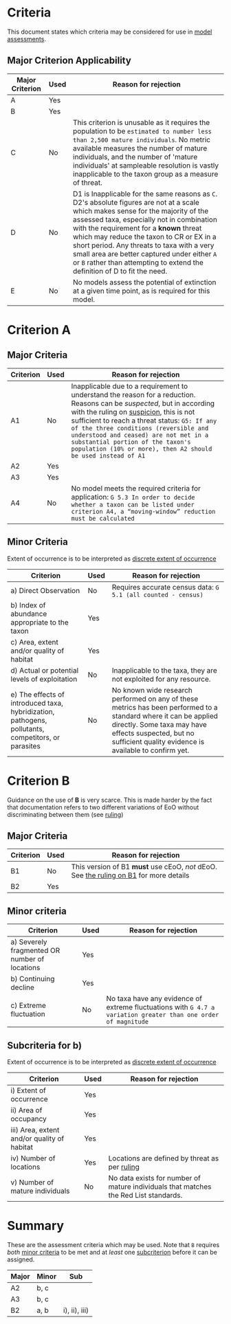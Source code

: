 # Criteria
This document states which criteria may be considered for use in [model assessments](./glossary.md#model-assessment).

## Major Criterion Applicability

| Major Criterion | Used | Reason for rejection |
| --- | --- |--- |
| A | Yes | |
| B | Yes | |
| C | No | This criterion is unusable as it requires the population to be `estimated to number less than 2,500 mature individuals`. No metric available measures the number of mature individuals, and the number of 'mature individuals' at sampleable resolution is vastly inapplicable to the taxon group as a measure of threat. |
| D | No | D1 is Inapplicable for the same reasons as `C`. D2's absolute figures are not at a scale which makes sense for the majority of the assessed taxa, especially not in combination with the requirement for a **known** threat which may reduce the taxon to CR or EX in a short period. Any threats to taxa with a very small area are better captured under either `A` or `B` rather than attempting to extend the definition of D to fit the need.
| E | No | No models assess the potential of extinction at a given time point, as is required for this model. |


# Criterion A

## Major Criteria

| Criterion | Used | Reason for rejection |
|---|---|---|
| A1 | No | Inapplicable due to a requirement to understand the reason for a reduction. Reasons can be *suspected*, but in according with the ruling on [suspicion](./rulings.md#suspected), this is not sufficient to reach a threat status: `G5: If any of the three conditions (reversible and understood and ceased) are not met in a substantial portion of the taxon's population (10% or more), then A2 should be used instead of A1` |
| A2 | Yes | |
| A3 | Yes | |
| A4 | No | No model meets the required criteria for application: `G 5.3 In order to decide whether a taxon can be listed under criterion A4, a “moving-window” reduction must be calculated` |

## Minor Criteria
Extent of occurrence is to be interpreted as [discrete extent of occurrence](./rulings.md#discrete-extent-of-occurence)

| Criterion | Used | Reason for rejection |
|---|---|---|
| a) Direct Observation | No | Requires accurate census data: `G 5.1 (all counted - census)` |
| b) Index of abundance appropriate to the taxon | Yes | |
| c) Area, extent and/or quality of habitat | Yes | |
| d) Actual or potential levels of exploitation | No | Inapplicable to the taxa, they are not exploited for any resource. |
| e) The effects of introduced taxa, hybridization, pathogens, pollutants, competitors, or parasites | No | No known wide research performed on any of these metrics has been performed to a standard where it can be applied directly. Some taxa may have effects suspected, but no sufficient quality evidence is available to confirm yet. |


# Criterion B
Guidance on the use of **B** is very scarce. This is made harder by the fact that documentation refers to two different variations of EoO without discriminating between them (see [ruling](./rulings.md#extent-of-occurrence-eoo))

## Major Criteria

| Criterion | Used | Reason for rejection |
|---|---|---|
| B1 | No | This version of B1 **must** use cEoO, *not* dEoO. See [the ruling on B1](./rulings.md#continuous-extent-of-occurrence--b1) for more details |
| B2 | Yes | |

## Minor criteria

| Criterion | Used | Reason for rejection |
|---|---|---|
| a) Severely fragmented OR number of locations | Yes | |
| b) Continuing decline | Yes |  |
| c) Extreme fluctuation | No | No taxa have any evidence of extreme fluctuations with `G 4.7 a variation greater than one order of magnitude` |

## Subcriteria for b)
Extent of occurrence is to be interpreted as [discrete extent of occurrence](./rulings.md#discrete-extent-of-occurence)

| Criterion | Used | Reason for rejection |
|---|---|---|
| i) Extent of occurrence | Yes | |
| ii) Area of occupancy | Yes | |
| iii) Area, extent and/or quality of habitat | Yes | |
| iv) Number of locations | Yes | Locations are defined by threat as per [ruling](./rulings.md#threat-defined-locations) |
| v) Number of mature individuals| No | No data exists for number of mature individuals that matches the Red List standards. |

# Summary
These are the assessment criteria which may be used. Note that `B` requires *both* [minor criteria](#minor-criteria-1) to be met and at *least* one [subcriterion](#subcriteria-for-b) before it can be assigned.

| Major | Minor | Sub |
|---|---|---
| A2 | b, c | |
| A3 | b, c | |
| B2 | a, b | i), ii), iii) |